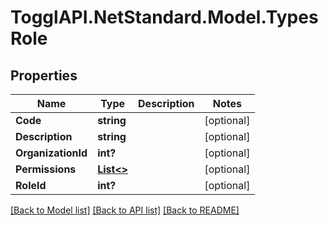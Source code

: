 # TogglAPI.NetStandard.Model.TypesRole
## Properties

Name | Type | Description | Notes
------------ | ------------- | ------------- | -------------
**Code** | **string** |  | [optional] 
**Description** | **string** |  | [optional] 
**OrganizationId** | **int?** |  | [optional] 
**Permissions** | [**List&lt;&gt;**](.md) |  | [optional] 
**RoleId** | **int?** |  | [optional] 

[[Back to Model list]](../README.md#documentation-for-models) [[Back to API list]](../README.md#documentation-for-api-endpoints) [[Back to README]](../README.md)

